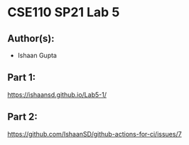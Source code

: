 # CSE110 SP21 Lab 5

## Author(s):

- Ishaan Gupta

## Part 1:

https://ishaansd.github.io/Lab5-1/

## Part 2:

https://github.com/IshaanSD/github-actions-for-ci/issues/7

